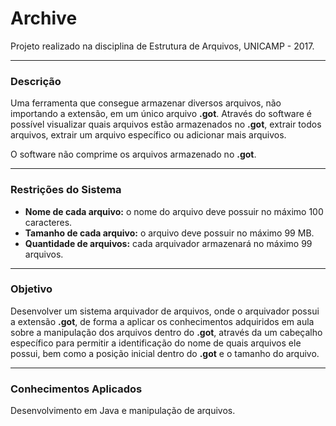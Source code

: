 # Archive
Projeto realizado na disciplina de Estrutura de Arquivos, UNICAMP - 2017.

***
### Descrição
Uma ferramenta que consegue armazenar diversos arquivos, não importando a extensão, em um único arquivo **.got**. Através do software é possível visualizar quais arquivos estão armazenados no **.got**, extrair todos arquivos, extrair um arquivo específico ou adicionar mais arquivos.

O software não comprime os arquivos armazenado no **.got**.

***
### Restrições do Sistema
* **Nome de cada arquivo:** o nome do arquivo deve possuir no máximo 100 caracteres.
* **Tamanho de cada arquivo:** o arquivo deve possuir no máximo 99 MB.
* **Quantidade de arquivos:** cada arquivador armazenará no máximo 99 arquivos.

***
### Objetivo
Desenvolver um sistema arquivador de arquivos, onde o arquivador possui a extensão **.got**, de forma a aplicar os conhecimentos adquiridos em aula sobre a manipulação dos arquivos dentro do **.got**, através da um cabeçalho específico para permitir a identificação do nome de quais arquivos ele possui, bem como a posição inicial dentro do **.got** e o tamanho do arquivo.

***
### Conhecimentos Aplicados
Desenvolvimento em Java e manipulação de arquivos.
